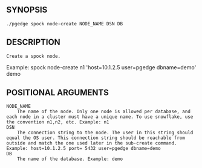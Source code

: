 ## SYNOPSIS
    ./pgedge spock node-create NODE_NAME DSN DB
 
## DESCRIPTION
    Create a spock node. 

Example: spock node-create n1 'host=10.1.2.5 user=pgedge dbname=demo' demo
 
## POSITIONAL ARGUMENTS
    NODE_NAME
        The name of the node. Only one node is allowed per database, and each node in a cluster must have a unique name. To use snowflake, use the convention n1,n2, etc. Example: n1
    DSN
        The connection string to the node. The user in this string should equal the OS user. This connection string should be reachable from outside and match the one used later in the sub-create command. Example: host=10.1.2.5 port= 5432 user=pgedge dbname=demo
    DB
        The name of the database. Example: demo
